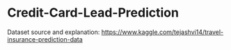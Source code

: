 # Credit-Card-Lead-Prediction
Dataset source and explanation: https://www.kaggle.com/tejashvi14/travel-insurance-prediction-data
